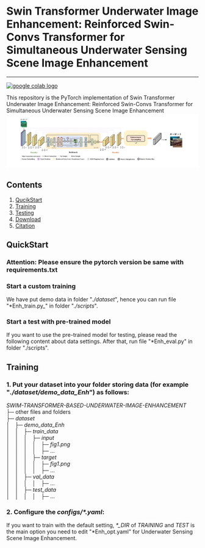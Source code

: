 # Swin Transformer Underwater Image Enhancement: Reinforced Swin-Convs Transformer for Simultaneous Underwater Sensing Scene Image Enhancement


---


[ <a href="https://colab.research.google.com/drive/1vkkVz_ZYtqGHsPT97HXOAsNWVRhbLIds?usp=sharing"><img src="https://colab.research.google.com/assets/colab-badge.svg" alt="google colab logo"></a>](https://colab.research.google.com/drive/1vkkVz_ZYtqGHsPT97HXOAsNWVRhbLIds)


This repository is the PyTorch implementation of Swin Transformer Underwater Image Enhancement: Reinforced Swin-Convs Transformer for Simultaneous Underwater Sensing Scene Image Enhancement
<img width="1000" src="Swin network.png">

## Contents

1. [QucikStart](#QuickStart)
2. [Training](#Training)
3. [Testing](#Testing)
4. [Download](#Download)
5. [Citation](#Citation)


## QuickStart
### Attention: Please ensure the pytorch version be same with requirements.txt

### Start a custom training
We have put demo data in folder "_./dataset_", hence you can run file "*Enh_train.py_" in  folder "_./scripts_".

### Start a test with pre-trained model
If you want to use the pre-trained model for testing, please read the following content about data settings. After that, run file "*Enh_eval.py" in folder "./scripts".

## Training 
### 1. Put your dataset into your folder storing data (for example "_./dataset/demo_data_Enh_") as follows:
_SWIM-TRANSFORMER-BASED-UNDERWATER-IMAGE-ENHANCEMENT_<br />
├─ other files and folders<br />
├─ _dataset_<br />
│&ensp;&ensp;├─ _demo\_data\_Enh_<br />
│&ensp;&ensp;│&ensp;&ensp;├─ _train\_data_<br />
│&ensp;&ensp;│&ensp;&ensp;│&ensp;&ensp;├─ _input_<br />
│&ensp;&ensp;│&ensp;&ensp;│&ensp;&ensp;│&ensp;&ensp;├─ _fig1.png_<br />
│&ensp;&ensp;│&ensp;&ensp;│&ensp;&ensp;│&ensp;&ensp;├─ ...<br />
│&ensp;&ensp;│&ensp;&ensp;│&ensp;&ensp;├─ _target_<br />
│&ensp;&ensp;│&ensp;&ensp;│&ensp;&ensp;│&ensp;&ensp;├─ _fig1.png_<br />
│&ensp;&ensp;│&ensp;&ensp;│&ensp;&ensp;│&ensp;&ensp;├─ ...<br />
│&ensp;&ensp;│&ensp;&ensp;├─ _val\_data_<br />
│&ensp;&ensp;│&ensp;&ensp;│&ensp;&ensp;│&ensp;&ensp;├─ ...<br />
│&ensp;&ensp;│&ensp;&ensp;├─ _test\_data_<br />
│&ensp;&ensp;│&ensp;&ensp;│&ensp;&ensp;│&ensp;&ensp;├─ ...

### 2. Configure the _configs/\*.yaml_:
If you want to train with the default setting, _\*\_DIR_ of _TRAINING_ and _TEST_ is the main option you need to edit 
"*Enh_opt.yaml" for Underwater Sensing Scene Image Enhancement.

